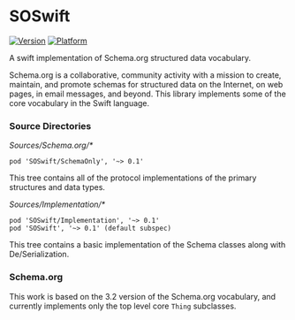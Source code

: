 # SOSwift
[![Version](https://img.shields.io/cocoapods/v/SOSwift.svg?style=flat)](http://cocoadocs.org/docsets/SOSwift)
[![Platform](https://img.shields.io/cocoapods/p/SOSwift.svg?style=flat)](http://cocoadocs.org/docsets/SOSwift)

A swift implementation of Schema.org structured data vocabulary.

Schema.org is a collaborative, community activity with a mission to create, maintain, and promote schemas for structured data on the Internet, on web pages, in email messages, and beyond. This library implements some of the core vocabulary in the Swift language.

### Source Directories

_Sources/Schema.org/*_

    pod 'SOSwift/SchemaOnly', '~> 0.1'

This tree contains all of the protocol implementations of the primary structures and data types.


_Sources/Implementation/*_

    pod 'SOSwift/Implementation', '~> 0.1'
    pod 'SOSwift', '~> 0.1' (default subspec)

This tree contains a basic implementation of the Schema classes along with De/Serialization.

### Schema.org

This work is based on the 3.2 version of the Schema.org vocabulary, and currently implements only the top level core `Thing` subclasses.

